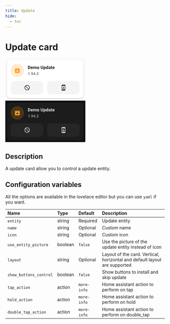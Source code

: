 ```yaml
---
title: Update
hide:
  - toc
---
```


# Update card

![Update light](../assets/images/update-light.png)
![Update dark](../assets/images/update-dark.png)

## Description

A update card allow you to control a update entity.

## Configuration variables

All the options are available in the lovelace editor but you can use `yaml` if you want.

| Name                   | Type    | Default     | Description                                                               |
| :--------------------- | :------ | :---------- | :------------------------------------------------------------------------ |
| `entity`               | string  | Required    | Update entity                                                             |
| `name`                 | string  | Optional    | Custom name                                                               |
| `icon`                 | string  | Optional    | Custom icon                                                               |
| `use_entity_picture`   | boolean | `false`     | Use the picture of the update entity instead of icon                      |
| `layout`               | string  | Optional    | Layout of the card. Vertical, horizontal and default layout are supported |
| `show_buttons_control` | boolean | `false`     | Show buttons to install and skip update                                   |
| `tap_action`           | action  | `more-info` | Home assistant action to perform on tap                                   |
| `hold_action`          | action  | `more-info` | Home assistant action to perform on hold                                  |
| `double_tap_action`    | action  | `more-info` | Home assistant action to perform on double_tap                            |
